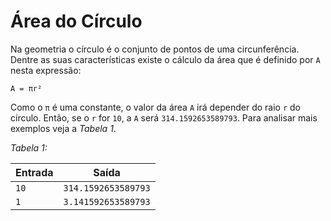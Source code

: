 # Área do Círculo

Na geometria o círculo é o conjunto de pontos de uma circunferência. Dentre as suas características existe o cálculo da área que é definido por `A` nesta expressão:

```
A = πr²
```

Como o `π` é uma constante, o valor da área `A` irá depender do raio `r` do círculo. Então, se o `r` for `10`, a `A` será `314.1592653589793`. Para analisar mais exemplos veja a _Tabela 1_.

_Tabela 1:_

| Entrada | Saída               |
| ------- | ------------------- |
| `10`    | `314.1592653589793` |
| `1`     | `3.141592653589793` |
